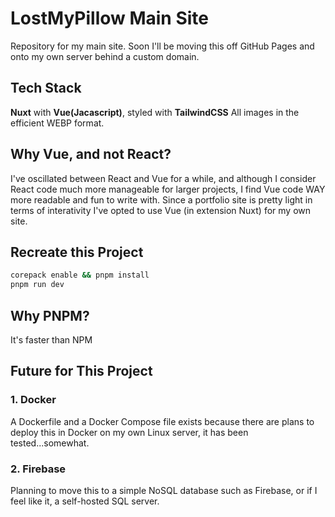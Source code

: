 # LostMyPillow Main Site

Repository for my main site. Soon I'll be moving this off GitHub Pages and onto my own server behind a custom domain.

## Tech Stack
**Nuxt** with **Vue(Jacascript)**, styled with **TailwindCSS**
All images in the efficient WEBP format.

## Why Vue, and not React?

I've oscillated between React and Vue for a while, and although I consider React code much more manageable for larger projects, I find Vue code WAY more readable and fun to write with. Since a portfolio site is pretty light in terms of interativity I've opted to use Vue (in extension Nuxt) for my own site.


## Recreate this Project

```bash
corepack enable && pnpm install
pnpm run dev
```

## Why PNPM?

It's faster than NPM


## Future for This Project

### 1. Docker
A Dockerfile and a Docker Compose file exists because there are plans to deploy this in Docker on my own Linux server, it has been tested...somewhat.

### 2. Firebase
Planning to move this to a simple NoSQL database such as Firebase, or if I feel like it, a self-hosted SQL server.
